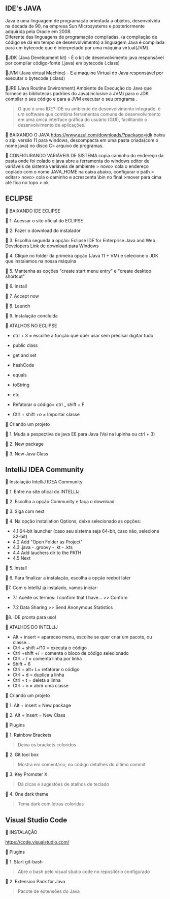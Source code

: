  ## IDE's JAVA  


                
   Java é uma linguagem de programação orientada a objetos, desenvolvida na década de 90, na empresa Sun Microsystems e posteriormente adquirida pela Oracle em 2008.                
   Diferente das linguagens de programação compiladas, (a compilação de código se dá em tempo de desenvolvimento) a linguagem Java é compilada para um bytecode que é interpretado por uma máquina virtual(JVM).
                  
                  
                 
   📍JDK (Java Development kit) - É o kit de desenvolvimento java responsável por compilar código-fonte (.java) em bytecode (.class)
   
   📍JVM (Java virtual Machine) - E a maquina Virtual do Java responsável por executar o bytecode (.class)
   
   📍JRE (Java Routine Environment) Ambiente de Execução do Java que fornece as bibliotecas padrões do Java(inclusive a JVM)  para o JDK compilar o seu                     código e para a JVM executar o seu programa .
   
                   
               
  >  O que  é uma IDE? IDE ou ambiente de desenvolvimento integrado, é um software que combina ferramentas comuns de
   desenvolvimento em uma única interface gráfica do usuário (GUI), facilitando o desenvolvimento de aplicações.
   
   

📍 BAIXANDO O JAVA
https://www.azul.com/downloads/?package=jdk
baixa o zip, versão 11 para windows, descompacta em uma pasta criada(com o nome java) no disco C> arquivo de programas.

📍 CONFIGURANDO VARIÁVEIS DE SISTEMA
copia  caminho do endereço da pasta onde foi colado o java
abre a ferramenta do windows editor de variáveis de sistema
variáveis de ambiente > novo> cola o endereço copiado com o nome JAVA_HOME
na caixa abaixo, configurar o path > editar> novo> cola o caminho e acrescenta \bin no final >mover para cima até fica no topo > ok

  ##  ECLIPSE 

📍 BAIXANDO IDE ECLIPSE

🔹 1. Acessar o site oficial do ECLIPSE

🔹 2. Fazer o download do instalador

🔹 3. Escolha segunda a opção: Eclipse IDE for Enterprise Java and Web Developers Link de download para Windows

🔹 4. Clique no folder da primeira opção (Java 11 + VM) e selecione o JDK que instalamos na nossa máquina

🔹 5. Mantenha as opções "create start menu entry" e "create desktop shortcut"

🔹 6. Install

🔹 7. Accept now

🔹 8. Launch

🔹 9. Instalação concluída



📍 ATALHOS NO ECLIPSE

 - ctrl + 3 = escolhe a função que quer usar sem precisar digitar tudo
 - public class
 - get and set
 - hashCode
 - equals
 - toString
 - etc.

  -  Refatorar o código= ctrl _ shift + F

  - Ctrl + shift +o = Importar classe 


📍 Criando um projeto 

🔹 1. Muda a pespectiva de java EE para Java (Vai na lupinha ou ctrl + 3)

🔹 2. New package 

🔹 3. New Java Class


 ## IntelliJ IDEA Community
 
📍 Instalação IntelliJ IDEA Community
 

🔹 1. Entre no site ofical do INTELLIJ

🔹 2. Escolha a opção Community e faça o download

🔹 3. Siga com next

🔹 4. Na opção Installation Options, deixe selecionado as opções: 

 - 4.1 64-bit launcher (caso seu sistema seja 64-bit, caso não, selecione 32-bit)
 - 4.2 Add "Open Folder as Project"
 - 4.3 .java - .groovy - .kt - .kts
 - 4.4 Add lauchers dir to the PATH
 - 4.5 Next

🔹 5. Install

🔹 6. Para finalizar a instalação, escolha a opção reebot later

🔹7. Com o IntelliJ já instalado, vamos iniciar:

 -  7.1 Aceite os termos: I confirm that I have... >> Confirm

 -  7.2 Data Sharing >> Send Anonymous Statistics

🔹8. IDE pronta para uso!

📍 ATALHOS DO INTELLIJ

 - Alt + insert = apareceo menu, escolhe se quer criar um pacote, ou classe...
 - Ctrl + shift +f10 = executa  o código
 - Ctrl +shift +/ = comenta o bloco de código selecionado
 - Ctrl + / = comenta linha por linha
 - Shift + 6 
 - Ctrl + alt+ L=  refatorar o código
 - Ctrl + d = duplica a linha
 - Ctrl + t = deleta a linha
 - Ctrl + n = abrir uma classe
 
 


📍 Criando um projeto

🔹 1. Alt + insert = New package

🔹 2. Alt + insert = New Class



📍 Plugins

🔹 1. Rainbow Brackets
> Deixa os brackets coloridos

🔹 2. Git tool box
> Mostra em comentário, no código detalhes do último commit

🔹 3. Key Promoter X
> Dá dicas e sugestões de atalhos de teclado

🔹 4. One dark theme
> Tema dark com letras coloridas

## Visual Studio Code


📍 INSTALAÇÃO 

https://code.visualstudio.com/

📍 Plugins

🔹 1. Start git-bash
> Abre o bash pelo visual studio code no repositório configurado

🔹 2. Extension Pack for Java
> Pacote de extensões do Java
         











  




